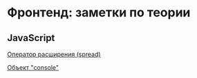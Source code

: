 # Фронтенд: заметки по теории
## JavaScript

[Оператор расширения (spread)](JavaScript/spread.md "spread")

[Объект "console"](JavaScript/console.md "console")